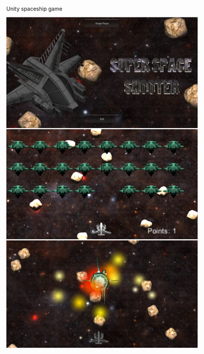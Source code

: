 Unity spaceship game

![Menu screen](/screenshots/space_shooter.png)
![Game](/screenshots/space_shooter2.png)
![Boss](/screenshots/space_shooter3.png)

